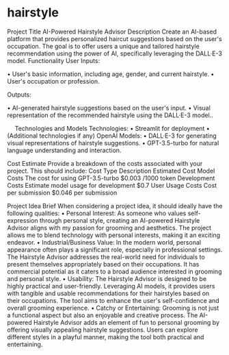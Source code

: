 # hairstyle

Project Title
AI-Powered Hairstyle Advisor
Description
Create an AI-based platform that provides personalized haircut suggestions based on the user's occupation. The goal is to offer users a unique and tailored hairstyle recommendation using the power of AI, specifically leveraging the DALL·E-3 model.
Functionality
User Inputs:

•	User's basic information, including age, gender, and current hairstyle.
•	User's occupation or profession.

Outputs:

•	AI-generated hairstyle suggestions based on the user's input.
•	Visual representation of the recommended hairstyle using the DALL·E-3 model..


 
Technologies and Models
Technologies:
•	Streamlit for deployment
•	(Additional technologies if any)
OpenAI Models:
•	DALL·E-3 for generating visual representations of hairstyle suggestions.
•	GPT-3.5-turbo for natural language understanding and interaction.


Cost Estimate
Provide a breakdown of the costs associated with your project. This should include:
Cost Type	Description	Estimated Cost
Model Costs	The cost for using GPT-3.5-turbo	$0.003 /1000 token
Development Costs	Estimate model usage for development 	$0.7
User Usage Costs	Cost per submission	$0.046 per submission



Project Idea Brief
When considering a project idea, it should ideally have the following qualities:
• Personal Interest: As someone who values self-expression through personal style, creating an AI-powered Hairstyle Advisor aligns with my passion for grooming and aesthetics. The project allows me to blend technology with personal interests, making it an exciting endeavor.
• Industrial/Business Value: In the modern world, personal appearance often plays a significant role, especially in professional settings. The Hairstyle Advisor addresses the real-world need for individuals to present themselves appropriately based on their occupations. It has commercial potential as it caters to a broad audience interested in grooming and personal style.
• Usability: The Hairstyle Advisor is designed to be highly practical and user-friendly. Leveraging AI models, it provides users with tangible and usable recommendations for their hairstyles based on their occupations. The tool aims to enhance the user's self-confidence and overall grooming experience.
• Catchy or Entertaining: Grooming is not just a functional aspect but also an enjoyable and creative process. The AI-powered Hairstyle Advisor adds an element of fun to personal grooming by offering visually appealing hairstyle suggestions. Users can explore different styles in a playful manner, making the tool both practical and entertaining.

